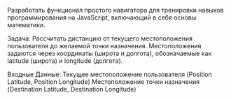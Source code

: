 Разработать функционал простого навигатора для тренировки навыков программирования на JavaScript, включающий в себя основы математики.

Задача:
Рассчитать дистанцию от текущего местоположения пользователя до желаемой точки назначения.
Местоположения задаются через координаты (широта и долгота), обозначаемые как latitude (широта) и longitude (долгота).

Входные Данные:
Текущее местоположение пользователя (Position Latitude, Position Longitude)
Местоположение точки назначения (Destination Latitude, Destination Longitude)
